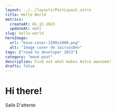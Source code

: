 ```yaml
---
layout: ../../layouts/PostLayout.astro
title: Hello World
metrics:
  createAt: 01-12-2023
  updateAt: null
slug: hello-world
heroImage:
  url: "base-cover-1200x1000.png"
  alt: "Image cover de SairussDev"
tags: ["road to developer 2023"]
category: "mood post"
description: Find out what makes Astro awesome!
drafts: false
---
```


# Hi there!

Salle D'attente
